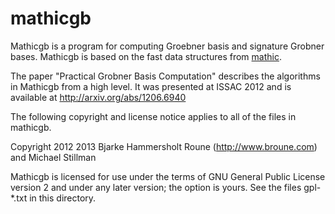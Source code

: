 mathicgb
=========

Mathicgb is a program for computing Groebner basis and signature
Grobner bases. Mathicgb is based on the fast data structures from
[mathic](https://github.com/broune/mathic).

The paper "Practical Grobner Basis Computation" describes the
algorithms in Mathicgb from a high level. It was presented at ISSAC
2012 and is available at http://arxiv.org/abs/1206.6940

The following copyright and license notice applies to all of the files in
mathicgb.

Copyright 2012 2013 Bjarke Hammersholt Roune (http://www.broune.com) and Michael Stillman

Mathicgb is licensed for use under the terms of GNU General Public License
version 2 and under any later version; the option is yours.  See the files
gpl-*.txt in this directory.
